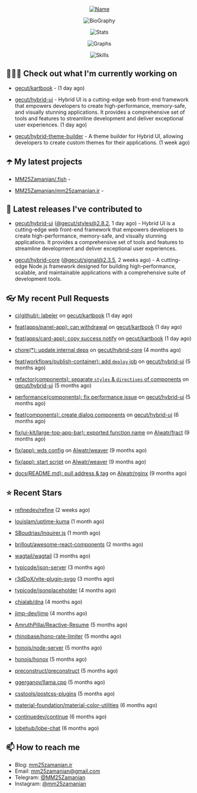 <p align="center">
  <a href="https://github.com/MM25Zamanian">
    <img
      src="https://readme-typing-svg.demolab.com?font=Comic+Neue&weight=800&size=30&duration=4000&pause=1000&color=04F759&center=true&vCenter=true&multiline=true&repeat=false&width=462&lines=S.+MohammadMahdi+Zamanian"
      alt="Name"
    />
  </a>
</p>

<p align="center">
  <img
    src="https://readme-typing-svg.demolab.com?font=Comic+Neue&duration=4000&pause=1000&color=04F759&center=true&vCenter=true&lines=Junior+Full-Stack+Developer;Focusing+on+Front-End+With+Best+Practice;Trying+to+Learn+SW+Architecture+Patterns"
    alt="BioGraphy"
  />
</p>

<p align="center">
  <img src="https://streak-stats.demolab.com/?user=MM25Zamanian&hide_border=true&border_radius=0&date_format=j%20M%5B%20Y%5D&mode=weekly&card_width=400&background=000802&sideLabels=04F759&dates=04F759&sideNums=04F759&currStreakNum=04F759&ring=04F759&currStreakLabel=04F759&fire=EB4705&hide_longest_streak=true" alt="Stats" />
</p>

<p align="center">
  <img
    src="https://github-readme-activity-graph.vercel.app/graph?username=MM25Zamanian&bg_color=000802&color=04F759&line=04F759&point=ffffff&area=true&hide_border=true"
    alt="Graphs"
  />
</p>

<p align="center">
  <img
    src="https://skillicons.dev/icons?i=androidstudio,arduino,bash,bootstrap,cpp,ts,codepen,css,django,docker,figma,linux,lit,md,mongodb,nginx,nodejs,py,vscode,vite&perline=10"
    alt="Skills"
  />
</p>


## 👨🏻‍💻 Check out what I'm currently working on



- [gecut/kartbook](https://github.com/gecut/kartbook) -  (1 day ago)

- [gecut/hybrid-ui](https://github.com/gecut/hybrid-ui) - Hybrid UI is a cutting-edge web front-end framework that empowers developers to create high-performance, memory-safe, and visually stunning applications. It provides a comprehensive set of tools and features to streamline development and deliver exceptional user experiences. (1 day ago)

- [gecut/hybrid-theme-builder](https://github.com/gecut/hybrid-theme-builder) - A theme builder for Hybrid UI, allowing developers to create custom themes for their applications. (1 week ago)

## ☂️ My latest projects



- [MM25Zamanian/.fish](https://github.com/MM25Zamanian/.fish) - 

- [MM25Zamanian/mm25zamanian.ir](https://github.com/MM25Zamanian/mm25zamanian.ir) - 

## 🎉 Latest releases I've contributed to



- [gecut/hybrid-ui](https://github.com/gecut/hybrid-ui) ([@gecut/styles@2.8.2](https://github.com/gecut/hybrid-ui/releases/tag/%40gecut/styles%402.8.2), 1 day ago) - Hybrid UI is a cutting-edge web front-end framework that empowers developers to create high-performance, memory-safe, and visually stunning applications. It provides a comprehensive set of tools and features to streamline development and deliver exceptional user experiences.

- [gecut/hybrid-core](https://github.com/gecut/hybrid-core) ([@gecut/signal@2.3.5](https://github.com/gecut/hybrid-core/releases/tag/%40gecut/signal%402.3.5), 2 weeks ago) - A cutting-edge Node.js framework designed for building high-performance, scalable, and maintainable applications with a comprehensive suite of development tools.

## 👓 My recent Pull Requests



- [ci(github): labeler](https://github.com/gecut/kartbook/pull/203) on [gecut/kartbook](https://github.com/gecut/kartbook) (1 day ago)

- [feat(apps/panel-app): can withdrawal](https://github.com/gecut/kartbook/pull/202) on [gecut/kartbook](https://github.com/gecut/kartbook) (1 day ago)

- [feat(apps/card-app): copy success notify](https://github.com/gecut/kartbook/pull/201) on [gecut/kartbook](https://github.com/gecut/kartbook) (1 day ago)

- [chore(*): update internal deps](https://github.com/gecut/hybrid-core/pull/112) on [gecut/hybrid-core](https://github.com/gecut/hybrid-core) (4 months ago)

- [feat(workflows/publish-container): add `deploy` job](https://github.com/gecut/hybrid-ui/pull/85) on [gecut/hybrid-ui](https://github.com/gecut/hybrid-ui) (5 months ago)

- [refactor(components): separate `styles` &amp; `directives` of components](https://github.com/gecut/hybrid-ui/pull/83) on [gecut/hybrid-ui](https://github.com/gecut/hybrid-ui) (5 months ago)

- [performance(components): fix performance issue](https://github.com/gecut/hybrid-ui/pull/58) on [gecut/hybrid-ui](https://github.com/gecut/hybrid-ui) (5 months ago)

- [feat(components): create dialog components](https://github.com/gecut/hybrid-ui/pull/26) on [gecut/hybrid-ui](https://github.com/gecut/hybrid-ui) (6 months ago)

- [fix(ui-kit/large-top-app-bar): exported function name](https://github.com/Alwatr/fract/pull/155) on [Alwatr/fract](https://github.com/Alwatr/fract) (9 months ago)

- [fix(app): wds config](https://github.com/Alwatr/weaver/pull/48) on [Alwatr/weaver](https://github.com/Alwatr/weaver) (9 months ago)

- [fix(app): start script](https://github.com/Alwatr/weaver/pull/47) on [Alwatr/weaver](https://github.com/Alwatr/weaver) (9 months ago)

- [docs(README.md): pull address &amp; tag](https://github.com/Alwatr/nginx/pull/21) on [Alwatr/nginx](https://github.com/Alwatr/nginx) (9 months ago)

## ⭐ Recent Stars



- [refinedev/refine](https://github.com/refinedev/refine) (2 weeks ago)

- [louislam/uptime-kuma](https://github.com/louislam/uptime-kuma) (1 month ago)

- [SBoudrias/Inquirer.js](https://github.com/SBoudrias/Inquirer.js) (1 month ago)

- [brillout/awesome-react-components](https://github.com/brillout/awesome-react-components) (2 months ago)

- [wagtail/wagtail](https://github.com/wagtail/wagtail) (3 months ago)

- [typicode/json-server](https://github.com/typicode/json-server) (3 months ago)

- [r3dDoX/vite-plugin-svgo](https://github.com/r3dDoX/vite-plugin-svgo) (3 months ago)

- [typicode/jsonplaceholder](https://github.com/typicode/jsonplaceholder) (4 months ago)

- [chialab/dna](https://github.com/chialab/dna) (4 months ago)

- [jimp-dev/jimp](https://github.com/jimp-dev/jimp) (4 months ago)

- [AmruthPillai/Reactive-Resume](https://github.com/AmruthPillai/Reactive-Resume) (5 months ago)

- [rhinobase/hono-rate-limiter](https://github.com/rhinobase/hono-rate-limiter) (5 months ago)

- [honojs/node-server](https://github.com/honojs/node-server) (5 months ago)

- [honojs/honox](https://github.com/honojs/honox) (5 months ago)

- [preconstruct/preconstruct](https://github.com/preconstruct/preconstruct) (5 months ago)

- [ggerganov/llama.cpp](https://github.com/ggerganov/llama.cpp) (5 months ago)

- [csstools/postcss-plugins](https://github.com/csstools/postcss-plugins) (5 months ago)

- [material-foundation/material-color-utilities](https://github.com/material-foundation/material-color-utilities) (6 months ago)

- [continuedev/continue](https://github.com/continuedev/continue) (6 months ago)

- [lobehub/lobe-chat](https://github.com/lobehub/lobe-chat) (6 months ago)

## 📫 How to reach me

- Blog: [mm25zamanian.ir](https://mm25zamanian.ir)
- Email: [mm25zamanian@gmail.com](mailto://mm25zamanian@gmail.com)
- Telegram: [@MM25Zamanian](https://t.me/MM25Zamanian)
- Instagram: [@mm25zamanian](https://instagram.com/mm25zamanian)
